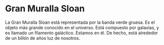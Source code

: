# Gran Muralla Sloan

La Gran Muralla Sloan está representada por la banda verde gruesa. Es el objeto
más grande conocido en el universo. Está compuesto por galaxias, y es llamado un
filamento galáctico. Estamos en él. De hecho, está alrededor de un billón de
años luz de nosotros.
